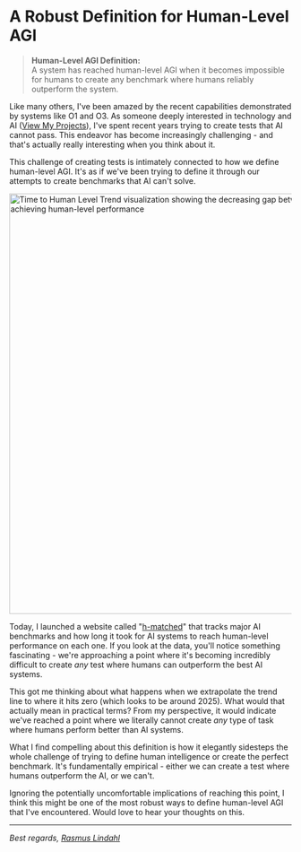 # A Robust Definition for Human-Level AGI

> **Human-Level AGI Definition:**  
> A system has reached human-level AGI when it becomes impossible for humans to create any benchmark where humans reliably outperform the system.

Like many others, I've been amazed by the recent capabilities demonstrated by systems like O1 and O3. As someone deeply interested in technology and AI ([View My Projects](https://www.lindahl.works/#projects)), I've spent recent years trying to create tests that AI cannot pass. This endeavor has become increasingly challenging - and that's actually really interesting when you think about it.

This challenge of creating tests is intimately connected to how we define human-level AGI. It's as if we've been trying to define it through our attempts to create benchmarks that AI can't solve.

<img src="https://github.com/user-attachments/assets/0e351b1e-8de0-4417-b097-592736bdadcf" width="750" alt="Time to Human Level Trend visualization showing the decreasing gap between benchmark release and AI achieving human-level performance">

Today, I launched a website called "[h-matched](https://h-matched.vercel.app/)" that tracks major AI benchmarks and how long it took for AI systems to reach human-level performance on each one. If you look at the data, you'll notice something fascinating - we're approaching a point where it's becoming incredibly difficult to create *any* test where humans can outperform the best AI systems.

This got me thinking about what happens when we extrapolate the trend line to where it hits zero (which looks to be around 2025). What would that actually mean in practical terms? From my perspective, it would indicate we've reached a point where we literally cannot create *any* type of task where humans perform better than AI systems.

What I find compelling about this definition is how it elegantly sidesteps the whole challenge of trying to define human intelligence or create the perfect benchmark. It's fundamentally empirical - either we can create a test where humans outperform the AI, or we can't.

Ignoring the potentially uncomfortable implications of reaching this point, I think this might be one of the most robust ways to define human-level AGI that I've encountered. Would love to hear your thoughts on this.

---
*Best regards,
[Rasmus Lindahl](https://www.lindahl.works/)*
